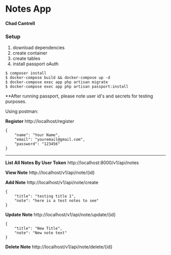 # Notes App
#### Chad Cantrell

### Setup
1. download dependencies
2. create container
3. create tables
4. install passport oAuth

```
$ composer install
$ docker-compose build && docker-compose up -d
$ docker-compose exec app php artisan migrate
$ docker-compose exec app php artisan passport:install
```
**After running passport, please note user id's and secrets for testing purposes.

Using postman:

**Register** http://localhost/register

```
{
    "name": "Your Name",
    "email": "youremail@gmail.com",
    "password": "123456"
}
```
---

**List All Notes By User Token** http://localhost:8000/v1/api/notes

**View Note**  http://localhost/v1/api/note/{id}

**Add Note**  http://localhost/v1/api/note/create
```
{
    "title": "testing title 1",
    "note": "here is a test notes to see"
}
```

**Update Note** http://localhost/v1/api/note/update/{id}
```
{
    "title": "New Title",
    "note": "New note text"
}
```

**Delete Note** http://localhost/v1/api/note/delete/{id}